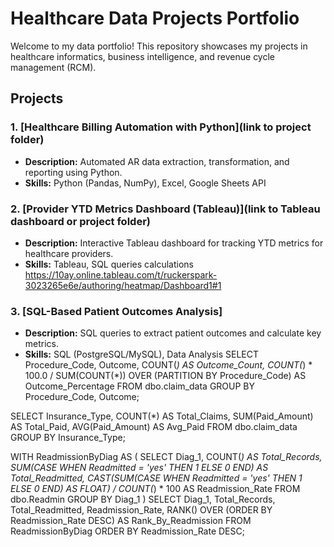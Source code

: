 # Healthcare Data Projects Portfolio

Welcome to my data portfolio! This repository showcases my projects in healthcare informatics, business intelligence, and revenue cycle management (RCM).

## Projects
### 1. [Healthcare Billing Automation with Python](link to project folder)
- **Description:** Automated AR data extraction, transformation, and reporting using Python.
- **Skills:** Python (Pandas, NumPy), Excel, Google Sheets API

### 2. [Provider YTD Metrics Dashboard (Tableau)](link to Tableau dashboard or project folder)
- **Description:** Interactive Tableau dashboard for tracking YTD metrics for healthcare providers.
- **Skills:** Tableau, SQL queries calculations
https://10ay.online.tableau.com/t/ruckerspark-3023265e6e/authoring/heatmap/Dashboard1#1

### 3. [SQL-Based Patient Outcomes Analysis]
- **Description:** SQL queries to extract patient outcomes and calculate key metrics.
- **Skills:** SQL (PostgreSQL/MySQL), Data Analysis
SELECT 
    Procedure_Code, 
    Outcome, 
    COUNT(*) AS Outcome_Count,
    COUNT(*) * 100.0 / SUM(COUNT(*)) OVER (PARTITION BY Procedure_Code) AS Outcome_Percentage
FROM dbo.claim_data
GROUP BY Procedure_Code, Outcome;

SELECT 
    Insurance_Type, 
    COUNT(*) AS Total_Claims,
    SUM(Paid_Amount) AS Total_Paid,
    AVG(Paid_Amount) AS Avg_Paid
FROM dbo.claim_data
GROUP BY Insurance_Type;


WITH ReadmissionByDiag AS (
    SELECT 
        Diag_1,
        COUNT(*) AS Total_Records,
        SUM(CASE WHEN Readmitted = 'yes' THEN 1 ELSE 0 END) AS Total_Readmitted,
        CAST(SUM(CASE WHEN Readmitted = 'yes' THEN 1 ELSE 0 END) AS FLOAT) / COUNT(*) * 100 AS Readmission_Rate
    FROM dbo.Readmin
    GROUP BY Diag_1
)
SELECT 
    Diag_1,
    Total_Records,
    Total_Readmitted,
    Readmission_Rate,
    RANK() OVER (ORDER BY Readmission_Rate DESC) AS Rank_By_Readmission
FROM ReadmissionByDiag
ORDER BY Readmission_Rate DESC;
